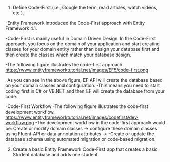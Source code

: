 1. Define Code-First (i.e., Google the term, read articles, watch videos, etc.).

-Entity Framework introduced the Code-First approach with Entity Framework 4.1. 

-Code-First is mainly useful in Domain Driven Design. In the Code-First approach, you focus on the domain of your application and start creating classes for your domain entity rather than design your database first and then create the classes which match your database design.

-The following figure illustrates the code-first approach. https://www.entityframeworktutorial.net/images/EF5/code-first.png

-As you can see in the above figure, EF API will create the database based on your domain classes and configuration. 
-This means you need to start coding first in C# or VB.NET and then EF will create the database from your code.

-Code-First Workflow
-The following figure illustrates the code-first development workflow. https://www.entityframeworktutorial.net/images/codefirst/dev-workflow.png
-The development workflow in the code-first approach would be: Create or modify domain classes -> configure these domain classes using Fluent-API or data annotation attributes -> -Create or update the database schema using automated migration or code-based migration.




2. Create a basic Entity Framework Code-First app that creates a basic Student database and adds one student.
